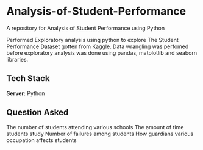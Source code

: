 # Analysis-of-Student-Performance
A repository for Analysis of Student Performance using Python

Performed Exploratory analysis using python to explore The Student Performance Dataset gotten from Kaggle. Data wrangling was perfomed before exploratory analysis was done using pandas, matplotlib and seaborn libraries.

## Tech Stack

**Server:** Python

## Question Asked

The number of students attending various schools
The amount of time students study
Number of failures among students
How guardians various occupation affects students
